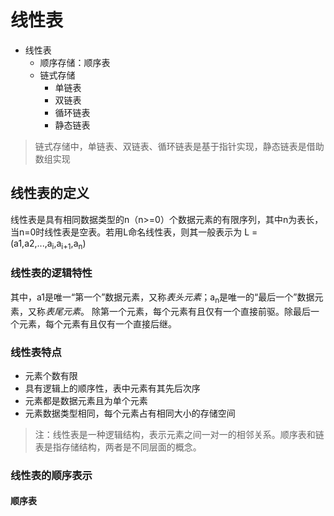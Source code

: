 # 线性表

- 线性表
    - 顺序存储：顺序表
    - 链式存储
        - 单链表
        - 双链表
        - 循环链表
        - 静态链表

> 链式存储中，单链表、双链表、循环链表是基于指针实现，静态链表是借助数组实现

## 线性表的定义

线性表是具有相同数据类型的n（n>=0）个数据元素的有限序列，其中n为表长，当n=0时线性表是空表。若用L命名线性表，则其一般表示为 L = (a1,a2,...,a<sub>i</sub>,a<sub>i+1</sub>,a<sub>n</sub>)

### 线性表的逻辑特性

其中，a1是唯一“第一个”数据元素，又称*表头元素*；a<sub>n</sub>是唯一的“最后一个”数据元素，又称*表尾元素*。
除第一个元素，每个元素有且仅有一个直接前驱。除最后一个元素，每个元素有且仅有一个直接后继。

### 线性表特点

- 元素个数有限
- 具有逻辑上的顺序性，表中元素有其先后次序
- 元素都是数据元素且为单个元素
- 元素数据类型相同，每个元素占有相同大小的存储空间

> 注：线性表是一种逻辑结构，表示元素之间一对一的相邻关系。顺序表和链表是指存储结构，两者是不同层面的概念。

### 线性表的顺序表示

#### 顺序表
